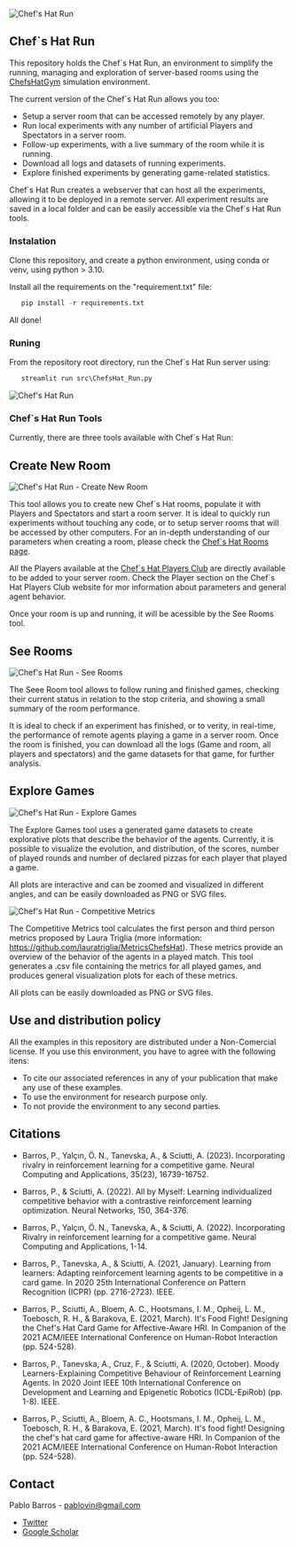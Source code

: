![Chef's Hat Run](git_imgs/ChefsHatRun.png)

## Chef`s Hat Run

This repository holds the Chef`s Hat Run, an environment to simplify the running, managing and exploration of server-based rooms using the [ChefsHatGym]( https://github.com/pablovin/ChefsHatGYM) simulation environment.

The current version of the Chef`s Hat Run allows you too:


* Setup a server room that can be accessed remotely by any player.
* Run local experiments with any number of artificial Players and Spectators in a server room.
* Follow-up experiments, with a live summary of the room while it is running.
* Download all logs and datasets of running experiments.
* Explore finished experiments by generating game-related statistics.

Chef\`s Hat Run creates a webserver that can host all the experiments, allowing it to be deployed in a remote server. All experiment results are saved in a local folder and can be easily accessible via the Chef\`s Hat Run tools.

### Instalation

Clone this repository, and create a python environment, using conda or venv, using python > 3.10. 

Install all the requirements on the "requirement.txt" file:


```python
   pip install -r requirements.txt

```

All done!

### Runing

From the repository root directory, run the Chef`s Hat Run server using:

```python
   streamlit run src\ChefsHat_Run.py

```

![Chef's Hat Run ](git_imgs/main_page.png)


### Chef`s Hat Run Tools

Currently, there are three tools available with Chef`s Hat Run:

## Create New Room

![Chef's Hat Run - Create New Room](git_imgs/CreateNewRoom.gif)

This tool allows you to create new Chef\`s Hat rooms, populate it with Players and Spectators and start a room server.
It is ideal to quickly run experiments without touching any code, or to setup server rooms that will be accessed by other computers.
For an in-depth understanding of our parameters when creating a room, please check the [Chef\`s Hat Rooms page](https://chefshatgym.readthedocs.io/en/latest/04_rooms.html).

All the Players available at the [Chef\`s Hat Players Club](https://github.com/pablovin/ChefsHatPlayersClub) are directly available to be added to your server room. Check the Player section on the Chef`s Hat Players Club website for mor information about parameters and general agent behavior.


Once your room is up and running, it will be acessible by the See Rooms tool.

## See Rooms
![Chef's Hat Run - See Rooms](git_imgs/see_room.png)

The Seee Room tool allows to follow runing and finished games, checking their current status in relation to the stop criteria, and showing a small summary of the room performance.

It is ideal to check if an experiment has finished, or to verity, in real-time, the performance of remote agents playing a game in a server room.
Once the room is finished, you can download all the logs (Game and room, all players and spectators) and the game datasets for that game, for further analysis.

## Explore Games

![Chef's Hat Run - Explore Games](git_imgs/exploregame.png)

The Explore Games tool uses a generated game datasets to create explorative plots that describe the behavior of the agents.
Currently, it is possible to visualize the evolution, and distribution, of the scores, number of played rounds and number of declared pizzas for each player that played a game.

All plots are interactive and can be zoomed and visualized in different angles, and can be easily downloaded as PNG or SVG files.

 
![Chef's Hat Run - Competitive Metrics](git_imgs/CompetitiveMetrics.png)

The Competitive Metrics tool calculates the first person and third person metrics proposed by Laura Triglia (more information: https://github.com/lauratriglia/MetricsChefsHat).
These metrics provide an overview of the behavior of the agents in a played match. This tool generates a .csv file containing the metrics for all played games, and produces general visualization plots for each of these metrics.

All plots can be easily downloaded as PNG or SVG files.


 ## Use and distribution policy

All the examples in this repository are distributed under a Non-Comercial license. If you use this environment, you have to agree with the following itens:

- To cite our associated references in any of your publication that make any use of these examples.
- To use the environment for research purpose only.
- To not provide the environment to any second parties.

## Citations

- Barros, P., Yalçın, Ö. N., Tanevska, A., & Sciutti, A. (2023). Incorporating rivalry in reinforcement learning for a competitive game. Neural Computing and Applications, 35(23), 16739-16752.

- Barros, P., & Sciutti, A. (2022). All by Myself: Learning individualized competitive behavior with a contrastive reinforcement learning optimization. Neural Networks, 150, 364-376.

- Barros, P., Yalçın, Ö. N., Tanevska, A., & Sciutti, A. (2022). Incorporating Rivalry in reinforcement learning for a competitive game. Neural Computing and Applications, 1-14.

- Barros, P., Tanevska, A., & Sciutti, A. (2021, January). Learning from learners: Adapting reinforcement learning agents to be competitive in a card game. In 2020 25th International Conference on Pattern Recognition (ICPR) (pp. 2716-2723). IEEE.

- Barros, P., Sciutti, A., Bloem, A. C., Hootsmans, I. M., Opheij, L. M., Toebosch, R. H., & Barakova, E. (2021, March). It's Food Fight! Designing the Chef's Hat Card Game for Affective-Aware HRI. In Companion of the 2021 ACM/IEEE International Conference on Human-Robot Interaction (pp. 524-528).

- Barros, P., Tanevska, A., Cruz, F., & Sciutti, A. (2020, October). Moody Learners-Explaining Competitive Behaviour of Reinforcement Learning Agents. In 2020 Joint IEEE 10th International Conference on Development and Learning and Epigenetic Robotics (ICDL-EpiRob) (pp. 1-8). IEEE.

- Barros, P., Sciutti, A., Bloem, A. C., Hootsmans, I. M., Opheij, L. M., Toebosch, R. H., & Barakova, E. (2021, March). It's food fight! Designing the chef's hat card game for affective-aware HRI. In Companion of the 2021 ACM/IEEE International Conference on Human-Robot Interaction (pp. 524-528).

## Contact

Pablo Barros - pablovin@gmail.com

- [Twitter](https://twitter.com/PBarros_br)
- [Google Scholar](https://scholar.google.com/citations?user=LU9tpkMAAAAJ)
